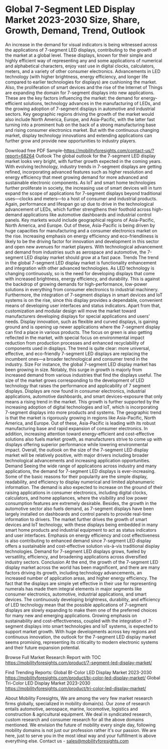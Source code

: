 # Global 7-Segment LED Display Market 2023-2030 Size, Share, Growth, Demand, Trend, Outlook

An increase in the demand for visual indicators is being witnessed across the applications of 7-segment LED displays, contributing to the growth of the market at a global level. These displays, known for their simple and highly efficient way of representing any and some applications of numerical and alphabetical characters, enjoy vast use in digital clocks, calculators, meters, and a variety of other consumer electronics. Advancements in LED technology (with higher brightness, energy efficiency, and longer life compared to earlier technologies for displays) are cushioning the market. Also, the proliferation of smart devices and the rise of the Internet of Things are expanding the domain for 7-segment displays into new applications. These are the key factors influencing the market: the demand for energy-efficient solutions, technology advances in the manufacturing of LEDs, and the growing adoption of 7-segment displays in automotive and industrial sectors. Key geographic regions driving the growth of the market would also include North America, Europe, and Asia-Pacific, with the latter fast turning into a prominent hub on the back of a strong manufacturing base and rising consumer electronics market. But with the continuous changing market, display technology innovations and extending applications can further grow and provide new opportunities to industry players.

Download free PDF Sample-https://mobilityforesights.com/contact-us/?report=68264
Outlook
The global outlook for the 7-segment LED display market looks very bright, with further growth expected in the coming years. With evolving technology, industry trends in 7-segment displays are getting refined, incorporating advanced features such as higher resolution and energy efficiency that meet growing demand for more advanced and sustainable electronic components. As IoT and smart home technologies further proliferate in society, the increasing use of smart devices will in turn expand the scope of applications for 7-segment displays beyond traditional uses—clocks and meters—to a host of consumer and industrial products. Again, performance and lifespan go up due to drive in the technological advancement of LEDs, which further strengthens their foothold across high-demand applications like automotive dashboards and industrial control panels. Key markets would include geographical regions of Asia-Pacific, North America, and Europe. Out of these, Asia-Pacific is being driven by huge capacities for manufacturing and a consumer electronics market on the rise. Increasing emphasis on energy efficiency and eco-friendliness is likely to be the driving factor for innovation and development in this sector and open new avenues for market players. With technological advancement and demand from industries such as aerospace and automotive, the 7-segment LED display market should grow at a fast pace.
Trends
The trend in the global 7-segment LED display market is functionality enhancement and integration with other advanced technologies. As LED technology is changing continuously, so is the need for developing displays that come with increased brightness, energy efficiency, and durability. This is against the backdrop of growing demands for high-performance, low-power solutions in everything from consumer electronics to industrial machinery. Furthermore, the integration of 7-segment displays in smart devices and IoT systems is on the rise, since this display provides a dependable, convenient means of developing user interfaces and status indicators. Apart from that, customization and modular design will move the market toward manufacturers developing displays for special applications and users' needs. Display innovation, such as flexible and curved displays, is gaining ground and is opening up newer applications where the 7-segment display can find a place in various products. The focus on green is also getting reflected in the market, with special focus on environmental impact reduction from production processes and enhanced recyclability of components used in displays. The trend is quite clear: more universal, effective, and eco-friendly 7-segment LED displays are replacing the incumbent ones—a broader technological and consumer trend in the industry.
Size
For instance, the global 7-segment LED display market has been growing in size. Notably, this surge in growth is majorly from increased demand from various industries that find the displays useful. The size of the market grows corresponding to the development of LED technology that raises the performance and applicability of 7 segment displays. Displays are now found in consumer electronics, industrial applications, automotive dashboards, and smart devices-exposure that only means a rising trend in the market. This growth is further supported by the increasing adoption of digital technologies and IoT, which is incorporating 7-segment displays into more products and systems. The geographic trend is that the market is rigorously growing in regions like Asia-Pacific, North America, and Europe. Out of these, Asia-Pacific is leading with its robust manufacturing base and rapid expansion of consumer electronics. In addition, increasing attention toward energy-efficient and cost-effective solutions also fuels market growth, as manufacturers strive to come up with displays offering superior performance while lowering environmental impact. Overall, the outlook on the size of the 7-segment LED display market will be relatively positive, with major drivers including broader technological advancements and increasing application opportunities.
Demand 
Seeing the wide range of applications across industry and many applications, the demand for 7-segment LED displays is ever-increasing. Some of the basic reasons for their popularity are the simple display, readability, and efficiency to display numerical and limited alphanumeric information. The demand is also expected to increase on the ground of their raising applications in consumer electronics, including digital clocks, calculators, and home appliances, where the visibility and low power consumption features are extremely desirable. Besides, the growth in the automotive sector also fuels demand, as 7-segment displays have been largely installed on dashboards and control panels to provide real-time information to drivers. The market further drives the growth of smart devices and IoT technology, with these displays being embedded in many smart home products and industrial equipment to act as status indicators and user interfaces. Emphasis on energy efficiency and cost effectiveness is also contributing to enhanced demand since 7-segment LED display offers a sustainable and cost-effective solution vis-à-vis traditional display technologies. Demand for 7-segment LED displays grows, fueled by versatility, efficiency, and broadening applications across diversified industry sectors.
Conclusion
At the end, the growth of the 7-segment LED display market across the world has been magnificent, and there are many factors driving its growth, including technology advancements, an increased number of application areas, and higher energy efficiency. The fact that the displays are simple yet effective in their use for representing numerals has made them integral elements in major segments like consumer electronics, automotive, industrial applications, and smart devices. The continuously developing brightness, durability, and efficiency of LED technology mean that the possible applications of 7-segment displays are slowly expanding to make them one of the preferred choices for many new and emerging applications. Growing emphasis on sustainability and cost-effectiveness, coupled with the integration of 7-segment displays into smart technologies and IoT systems, is expected to support market growth. With huge developments across key regions and continuous innovation, the outlook for the 7-segment LED display market seems promising, representing its criticality to modern electronic systems and their future expansion potential.

Browse Full Market Research Report with TOC https://mobilityforesights.com/product/7-segment-led-display-market/

Find Trending Reports:
Global BI-Color LED Display Market 2023-2030
https://mobilityforesights.com/product/bi-color-led-display-market/
Global Tri-Color LED Display Market 2023-2030
https://mobilityforesights.com/product/tri-color-led-display-market/

About Mobility Foresights,
We are among the very few market research firms globally, specialized in mobility domain(s). Our zone of research entails automotive, aerospace, marine, locomotive, logistics and construction & agricultural equipment. We deal in syndicated research, custom research and consumer research for all the above domains mentioned.
We envision the future of mobility every single day, following mobility domains is not just our profession rather it's our passion. We are here, just to serve you in the most ideal way and your fulfillment is above everything else. Contact us -  sales@mobilityforesights.com 

